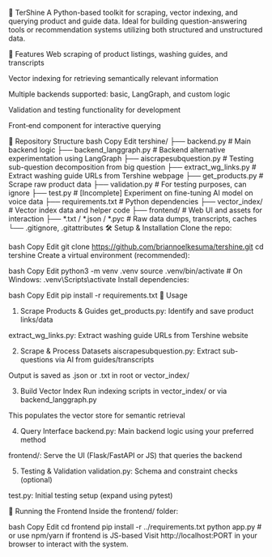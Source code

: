 🌟 TerShine
A Python-based toolkit for scraping, vector indexing, and querying product and guide data. Ideal for building question-answering tools or recommendation systems utilizing both structured and unstructured data.

🚀 Features
Web scraping of product listings, washing guides, and transcripts

Vector indexing for retrieving semantically relevant information

Multiple backends supported: basic, LangGraph, and custom logic

Validation and testing functionality for development

Front‑end component for interactive querying

📂 Repository Structure
bash
Copy
Edit
tershine/
├── backend.py                # Main backend logic
├── backend_langgraph.py      # Backend alternative experimentation using LangGraph
├── aiscrapesubquestion.py    # Testing sub-question decomposition from big question
├── extract_wg_links.py       # Extract washing guide URLs from Tershine webpage
├── get_products.py           # Scrape raw product data
├── validation.py             # For testing purposes, can ignore
├── test.py                   # [Incomplete] Experiment on fine-tuning AI model on voice data
├── requirements.txt          # Python dependencies
├── vector_index/             # Vector index data and helper code
├── frontend/                 # Web UI and assets for interaction
├── *.txt / *.json / *.pyc    # Raw data dumps, transcripts, caches
└── .gitignore, .gitattributes
🛠 Setup & Installation
Clone the repo:

bash
Copy
Edit
git clone https://github.com/briannoelkesuma/tershine.git
cd tershine
Create a virtual environment (recommended):

bash
Copy
Edit
python3 -m venv .venv
source .venv/bin/activate   # On Windows: .venv\Scripts\activate
Install dependencies:

bash
Copy
Edit
pip install -r requirements.txt
🔧 Usage
1. Scrape Products & Guides
get_products.py: Identify and save product links/data

extract_wg_links.py: Extract washing guide URLs from Tershine website

2. Scrape & Process Datasets
aiscrapesubquestion.py: Extract sub-questions via AI from guides/transcripts

Output is saved as .json or .txt in root or vector_index/

3. Build Vector Index
Run indexing scripts in vector_index/ or via backend_langgraph.py

This populates the vector store for semantic retrieval

4. Query Interface
backend.py: Main backend logic using your preferred method

frontend/: Serve the UI (Flask/FastAPI or JS) that queries the backend

5. Testing & Validation
validation.py: Schema and constraint checks (optional)

test.py: Initial testing setup (expand using pytest)

🧪 Running the Frontend
Inside the frontend/ folder:

bash
Copy
Edit
cd frontend
pip install -r ../requirements.txt
python app.py  # or use npm/yarn if frontend is JS-based
Visit http://localhost:PORT in your browser to interact with the system.
